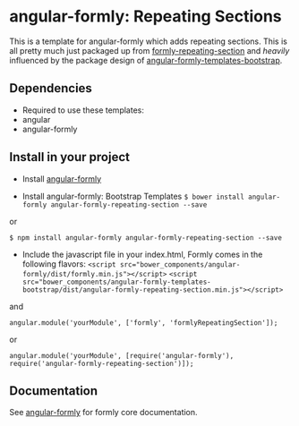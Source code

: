 # angular-formly: Repeating Sections

This is a template for angular-formly which adds repeating sections. This is all pretty much just packaged up from [formly-repeating-section](http://angular-formly.com/#/example/advanced/repeating-section) and *heavily* influenced by the package design of [angular-formly-templates-bootstrap](https://github.com/formly-js/angular-formly-templates-bootstrap/).

## Dependencies
- Required to use these templates:
 - angular
 - angular-formly

## Install in your project
- Install [angular-formly](https://github.com/formly-js/angular-formly)

- Install angular-formly: Bootstrap Templates
 `$ bower install angular-formly angular-formly-repeating-section --save`

 or

 `$ npm install angular-formly angular-formly-repeating-section --save`

- Include the javascript file in your index.html, Formly comes in the following flavors:
 `<script src="bower_components/angular-formly/dist/formly.min.js"></script>`
 `<script src="bower_components/angular-formly-templates-bootstrap/dist/angular-formly-repeating-section.min.js"></script>`

 and

 `angular.module('yourModule', ['formly', 'formlyRepeatingSection']);`

 or

 `angular.module('yourModule', [require('angular-formly'), require('angular-formly-repeating-section')]);`

## Documentation

See [angular-formly](http://docs.angular-formly.com) for formly core documentation.
